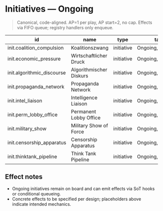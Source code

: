 # Initiatives — Ongoing

> Canonical, code-aligned. AP=1 per play, AP start=2, no cap. Effects via FIFO queue; registry handlers only enqueue.

| id | name | type | tags | hpCost | effectKey | status |
|---|---|---|---|---:|---|---|
| init.coalition_compulsion | Koalitionszwang | initiative | Ongoing,Restriction | 5 | init.coalition_compulsion.lane_rule | pending |
| init.economic_pressure | Wirtschaftlicher Druck | initiative | Ongoing,Aura | 5 | init.economic_pressure.aura_gov+1 | pending |
| init.algorithmic_discourse | Algorithmischer Diskurs | initiative | Ongoing,Media | 5 | init.algorithmic_discourse.media_targets | pending |
| init.propaganda_network | Propaganda Network | initiative | Ongoing,Buff | 5 | init.propaganda_network.buff_public | pending |
| init.intel_liaison | Intelligence Liaison | initiative | Ongoing,Shield | 5 | init.intel_liaison.shield1_per_turn | pending |
| init.perm_lobby_office | Permanent Lobby Office | initiative | Ongoing,AP | 5 | init.perm_lobby_office.ap+1_on_activate | pending |
| init.military_show | Military Show of Force | initiative | Ongoing,Penalty | 6 | init.military_show.penalize_opponent | pending |
| init.censorship_apparatus | Censorship Apparatus | initiative | Ongoing,Deactivate | 6 | init.censorship_apparatus.auto_deactivate_media | pending |
| init.thinktank_pipeline | Think Tank Pipeline | initiative | Ongoing,Draw | 5 | init.thinktank_pipeline.draw1_per_turn | pending |
## Effect notes

- Ongoing initiatives remain on board and can emit effects via SoT hooks or conditional queueing.
- Concrete effects to be specified per design; placeholders above indicate intended mechanics.
